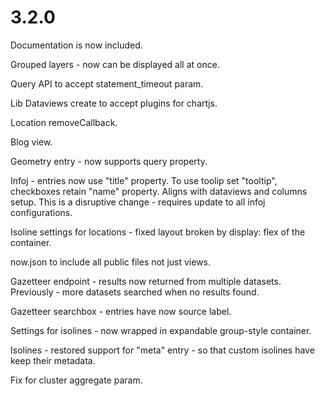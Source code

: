 # 3.2.0

Documentation is now included.

Grouped layers - now can be displayed all at once.

Query API to accept statement_timeout param.

Lib Dataviews create to accept plugins for chartjs.

Location removeCallback.

Blog view.

Geometry entry - now supports query property.

Infoj - entries now use "title" property. To use toolip set "tooltip", checkboxes retain "name" property. Aligns with dataviews and columns setup. This is a disruptive change - requires update to all infoj configurations.

Isoline settings for locations - fixed layout broken by display: flex of the container.

now.json to include all public files not just views.

Gazetteer endpoint - results now returned from multiple datasets. Previously - more datasets searched when no results found.

Gazetteer searchbox - entries have now source label.

Settings for isolines - now wrapped in expandable group-style container.

Isolines - restored support for "meta" entry - so that custom isolines have keep their metadata.

Fix for cluster aggregate param.